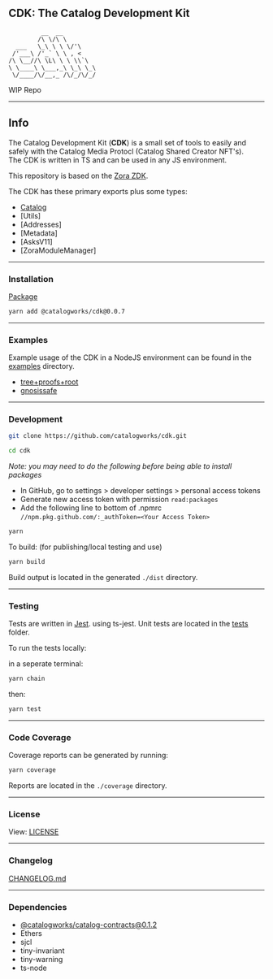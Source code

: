 ## CDK: The Catalog Development Kit

```
         __  __
        /\ \/\ \
  ___   \_\ \ \ \/'\
 /'___\ /'_` \ \ , <
/\ \__//\ \L\ \ \ \\`\
\ \____\ \___,_\ \_\ \_\
 \/____/\/__,_ /\/_/\/_/

```

WIP Repo

---

## Info

The Catalog Development Kit (**CDK**) is a small set of tools to easily and safely with the Catalog Media Protocl (Catalog Shared Creator NFT's).  
The CDK is written in TS and can be used in any JS environment.

This repository is based on the [Zora ZDK](https://github.com/ourzora/zdk).

The CDK has these primary exports plus some types:

- [Catalog](docs/catalog.md)
- [Utils]
- [Addresses]
- [Metadata]
- [AsksV11]
- [ZoraModuleManager]

---

### Installation

[Package](https://github.com/catalogworks/cdk/packages/1173720)

```bash
yarn add @catalogworks/cdk@0.0.7
```

---

### Examples

Example usage of the CDK in a NodeJS environment can be found in the [examples](./examples) directory.

- [tree+proofs+root](./examples/scripts/treeproofdb.ts)
- [gnosissafe](./examples/scripts/connectsafe.ts)

---

### Development

```bash
git clone https://github.com/catalogworks/cdk.git
```

```bash
cd cdk
```

_Note: you may need to do the following before being able to install packages_

- In GitHub, go to settings > developer settings > personal access tokens
- Generate new access token with permission `read:packages`
- Add the following line to bottom of .npmrc `//npm.pkg.github.com/:_authToken=<Your Access Token>`

```bash
yarn
```

To build: (for publishing/local testing and use)

```bash
yarn build
```

Build output is located in the generated `./dist` directory.

---

### Testing

Tests are written in [Jest](https://jestjs.io/). using ts-jest.
Unit tests are located in the [tests](./tests) folder.

To run the tests locally:

in a seperate terminal:

```bash
yarn chain
```

then:

```bash
yarn test
```

---

### Code Coverage

Coverage reports can be generated by running:

```bash
yarn coverage
```

Reports are located in the `./coverage` directory.

---

### License

View: [LICENSE](./LICENSE)

---

### Changelog

[CHANGELOG.md](./CHANGELOG.md)

---

### Dependencies

- [@catalogworks/catalog-contracts@0.1.2](https://github.com/catalogworks/catalog-contracts/packages/1165811)
- Ethers
- sjcl
- tiny-invariant
- tiny-warning
- ts-node
